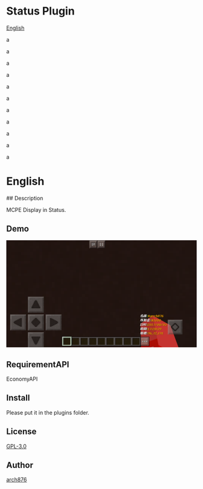Status Plugin
====
[English](#english)

a

a

a

a

a

a

a

a

a

a

a

<h1><a name="english">English</a></h1>
## Description

MCPE Display in Status.

## Demo

![Demo1](https://github.com/arch876/Status/blob/master/demo1.png)

## RequirementAPI

EconomyAPI

## Install

Please put it in the plugins folder.

## License

[GPL-3.0](https://github.com/arch876/Status/LICENSE)

## Author

[arch876](https://github.com/arch876)
